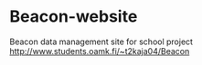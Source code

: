 # Beacon-website
Beacon data management site for school project
http://www.students.oamk.fi/~t2kaja04/Beacon
